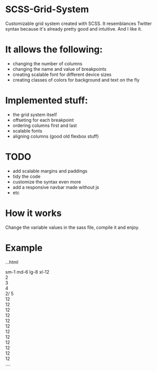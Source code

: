 # SCSS-Grid-System

Customizable grid system created with SCSS. It resemblances Twitter syntax because it's already pretty good and intuitive. And I like it.

# It allows the following:

- changing the number of columns
- changing the name and value of breakpoints
- creating scalable font for different device sizes
- creating classes of colors for background and text on the fly

# Implemented stuff:

- the grid system itself
- offseting for each breakpoint
- ordering columns first and last
- scalable fonts
- aligning columns (good old flexbox stuff)

# TODO

- add scalable margins and paddings
- tidy the code
- customize the syntax even more
- add a responsive navbar  made without js
- etc

# How it works

Change the variable values in the sass file, compile it and enjoy.

#  Example

...html
  <div class="container">
    <div class="row">
      <div class="font-scale col-xs-12 text-center col-sm-1 cyan col-md-6 col-lg-8 col-xl-12">sm-1 md-6 lg-8 xl-12</div>
      <div class="font-scale col-xs-12 text-center col-sm-2 teal">2</div>
      <div class="font-scale col-xs-12 text-center col-sm-3 orange first">3</div>
      <div class="font-scale col-xs-12 text-center col-sm-4 blue-grey col-lg-offset-1 col-md-offset-6 first">4</div>
      <div class="font-scale col-xs-12 text-center col-sm-2 orange">2/ 5</div>
    </div> 
    <div class="row">
       <div class="col-xs-12 text-center col-sm-12 teal">12</div>
    </div>
    <div class="row space-between">
      <div class="col-md-1 orange text-center">12</div>
      <div class="col-md-1 orange text-center">12</div>
      <div class="col-md-1 orange text-center">12</div>
      <div class="col-md-1 orange text-center">12</div>
      <div class="col-md-1 orange text-center">12</div>
      <div class="col-md-1 orange text-center">12</div>
      <div class="col-md-1 orange text-center">12</div>
      <div class="col-md-1 orange text-center">12</div>
      <div class="col-md-1 orange text-center">12</div>
      <div class="col-md-1 orange text-center">12</div>
      <div class="col-md-1 orange text-center">12</div>
    </div>
  </div>
....
